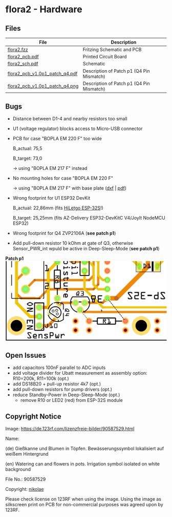 # flora2 - Hardware

## Files
<table>
<thead>
  <tr>
    <th>File</th>
    <th>Description</th>
  </tr>
</thead>
<tbody>
  <tr>
    <td><a href="https://github.com/matthias-bs/Flora2/blob/main/08_hardware/flora2.fzz" target="_blank" rel="noopener noreferrer">flora2.fzz</a></td>
    <td>Fritzing Schematic and PCB</td>
  </tr>
  <tr>
    <td><a href="https://github.com/matthias-bs/Flora2/blob/main/08_hardware/flora2_pcb.pdf" target="_blank" rel="noopener noreferrer">flora2_pcb.pdf</a></td>
    <td>Printed Circuit Board<br></td>
  </tr>
  <tr>
    <td><a href="https://github.com/matthias-bs/Flora2/blob/main/08_hardware/flora2_sch.pdf" target="_blank" rel="noopener noreferrer">flora2_sch.pdf</a></td>
    <td>Schematic</td>
  </tr>
  <tr>
    <td><a href="https://github.com/matthias-bs/Flora2/blob/main/08_hardware/flora2_pcb_v1.0p1_patch_q4.pdf" target="_blank" rel="noopener noreferrer">flora2_pcb_v1.0p1_patch_q4.pdf</a></td>
    <td>Description of Patch p1 (Q4 Pin Mismatch)</td>
  </tr>
  <tr>
    <td><a href="https://github.com/matthias-bs/Flora2/blob/main/08_hardware/flora2_pcb_v1.0p1_patch_q4.png" target="_blank" rel="noopener noreferrer">flora2_pcb_v1.0p1_patch_q4.png</a></td>
    <td>Description of Patch p1 (Q4 Pin Mismatch)</td>
  </tr>
</tbody>
</table>

## Bugs

- Distance between D1-4 and nearby resistors too small
- U1 (voltage regulator) blocks access to Micro-USB connector
- PCB for case "BOPLA EM 220 F" too wide
  
  B_actual:  75,5
  
  B_target: 73,0
  
  -> using "BOPLA EM 217 F" instead
  
- No mounting holes for case "BOPLA EM 220 F"

  -> using "BOPLA EM 217 F" with base plate ([dxf](../12_mounting/flora2_base_plate.dxf) | [pdf](../12_mounting/flora2_base_plate.pdf))

- Wrong footprint for U1 ESP32 DevKit
  
  B_actual:  22,86mm (fits [HiLetgo ESP-32S](http://www.hiletgo.com/ProductDetail/1906566.html)!)
  
  B_target: 25,25mm (fits AZ-Delivery ESP32-DevKitC V4/JoyIt NodeMCU ESP32)
  
- Wrong footprint for Q4 ZVP2106A (**see patch p1**)
- Add pull-down resistor 10 kOhm at gate of Q3, otherwise Sensor_PWR_int wpuld be active in Deep-Sleep-Mode (**see patch p1**)

**Patch p1**
![Patch p1](flora2_pcb_v1.0p1_patch_q4.png)

## Open Issues
- add capacitors 100nF parallel to ADC inputs
- add voltage divider for Ubatt measurement as assembly option: R10=200k, R11=100k (opt.) 
- add DS18B20 + pull-up resistor 4k7 (opt.)
- add pull-down resistors for pump drivers (opt.)
- reduce Standby-Power in Deep-Sleep-Mode (opt.)
    - remove R10 or LED2 (red) from ESP-32S module

## Copyright Notice
Image: https://de.123rf.com/lizenzfreie-bilder/90587529.html

Name:

(de) Gießkanne und Blumen in Töpfen. Bewässerungssymbol lokalisiert auf weißem Hintergrund

(en) Watering can and flowers in pots. Irrigation symbol isolated on white background

File No.: 90587529

Copyright: [nikolae](https://www.123rf.com/profile_nikolae/)

Please check license on 123RF when using the image. Using the image as silkscreen print on PCB for non-commercial purposes was agreed upon by 123RF.

